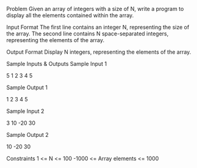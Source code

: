 Problem
Given an array of integers with a size of N, write a program to display all the elements contained within the array.

Input Format
The first line contains an integer N, representing the size of the array. The second line contains N space-separated integers, representing the elements of the array.

Output Format
Display N integers, representing the elements of the array.

Sample Inputs & Outputs
Sample Input 1

5
1 2 3 4 5

Sample Output 1

1 2 3 4 5

Sample Input 2

3
10 -20 30

Sample Output 2

10 -20 30

Constraints
1 <= N <= 100
-1000 <= Array elements <= 1000
